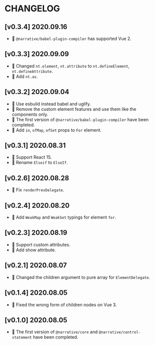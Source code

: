 # CHANGELOG

## [v0.3.4] 2020.09.16

- 🐞 `@narrative/babel-plugin-compiler` has supported Vue 2.

## [v0.3.3] 2020.09.09

- 🌟 Changed `nt.element`, `nt.attribute` to `nt.defineElement`, `nt.defineAttribute`.
- 🌟 Add `nt.as`.

## [v0.3.2] 2020.09.04

- 🌟 Use esbuild instead babel and uglify.
- 🌟 Remove the custom element features and use them like the components only.
- 🌟 The first version of `@narrative/babel-plugin-compiler` have been completed.
- 🌟 Add `in`, `ofMap`, `ofSet` props to `For` element.

## [v0.3.1] 2020.08.31

- 🌟 Support React 15.
- 🌟 Rename `Elseif` to `ElseIf`.

## [v0.2.6] 2020.08.28

- 🐞 Fix `renderPrevDelegate`.

## [v0.2.4] 2020.08.20

- 🐞 Add `WeakMap` and `WeakSet` typings for element `for`.

## [v0.2.3] 2020.08.19

- 🌟 Support custom attributes.
- 🌟 Add show attribute.

## [v0.2.1] 2020.08.07

- 🌟 Changed the children argument to pure array for `ElementDelegate`.

## [v0.1.4] 2020.08.05

- 🐞 Fixed the wrong form of children nodes on Vue 3.

## [v0.1.0] 2020.08.05

- 🌟 The first version of `@narrative/core` and `@narrative/control-statement` have been completed.
